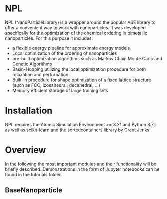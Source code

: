 # NPL

NPL (NanoParticleLibrary) is a wrapper around the popular ASE library to offer a convenient way to work with nanoparticles. It was developed specifically
for the optimization of the chemical ordering in bimetallic nanoparticles. For this purpose it includes: 
  - a flexible energy pipeline for approximate energy models
  - Local optimization of the ordering of nanoparticles
  - pre-built optimization algorithms such as Markov Chain Monte Carlo and Genetic Algorithms
  - Basin-Hopping utilizing the local optimization procedure for both relaxation and perturbation
  - Built-in procedure for shape optimization of a fixed lattice structure (such as FCC, icosahedral, decahedral, ...)
  - Memory efficient storage of large training sets
  
# Installation
NPL requires the Atomic Simulation Environment >= 3.21 and Python 3.7+ as well as scikit-learn and the sortedcontainers library by Grant Jenks.

# Overview
In the following the most important modules and their functionality will be briefly described. Demonstrations in the form of Jupyter notebooks can be found in the
tutorials folder. 

## BaseNanoparticle
  

 
